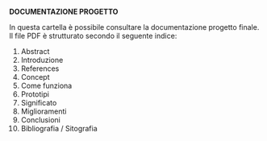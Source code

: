 **DOCUMENTAZIONE PROGETTO**

In questa cartella è possibile consultare la documentazione progetto finale. Il file PDF è strutturato secondo il seguente indice:

1. Abstract
2. Introduzione
3. References
4. Concept
5. Come funziona
6. Prototipi
7. Significato
8. Miglioramenti
9. Conclusioni
10. Bibliografia / Sitografia
